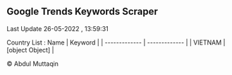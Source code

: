 

## Google Trends Keywords Scraper 
 
Last Update 26-05-2022 , 13:59:31

Country List :
 Name  | Keyword |
| ------------- | ------------- |
| VIETNAM | [object Object] |



© Abdul Muttaqin 
